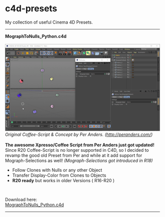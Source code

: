 # c4d-presets
My collection of useful Cinema 4D Presets.

---
<b>MographToNulls_Python.c4d</b></br></br>
![<MographToNulls_Python.gif>](https://github.com/lasselauch/c4d-presets/blob/master/img/MographToNulls_Python.gif)</br>
_Original Coffee-Script & Concept by Per Anders. (http://peranders.com/)_</br></br>
<b>The awesome Xpresso/Coffee Script from Per Anders just got updated!</b></br>
Since R20 Coffee-Script is no longer supported in C4D, so I decided to revamp the good old Preset from Per and while at it add support for Mograph-Selections as well! _(Mograph-Selections got introduced in R18)_</br>

+ Follow Clones with Nulls or any other Object
+ Transfer Display-Color from Clones to Objects
+ <b>R20 ready</b> but works in older Versions ( R16-R20 )
</br>

Download here:</br>
[MographToNulls_Python.c4d](https://github.com/lasselauch/c4d-presets/blob/master/MographToNulls_Python.c4d)

---
